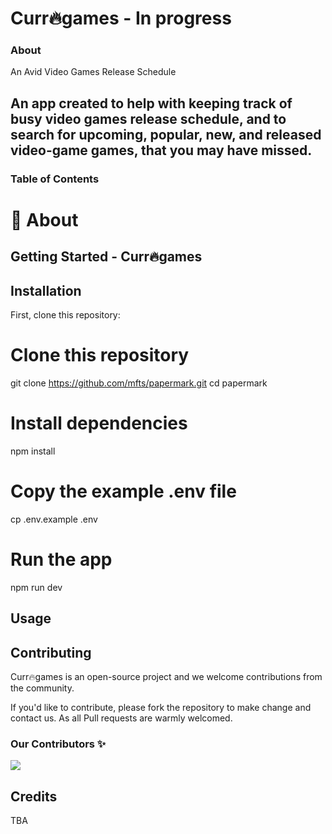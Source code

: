 # Curr🔥games - In progress

### About

An Avid Video Games Release Schedule
## An app created to help with keeping track of busy video games release schedule, and to search for upcoming, popular, new, and released video-game games, that you may have missed.

### Table of Contents




# 🚀 About

## Getting Started - Curr🔥games

## Installation

First, clone this repository:

<!-- start:code block -->
# Clone this repository
git clone https://github.com/mfts/papermark.git
cd papermark

# Install dependencies
npm install

# Copy the example .env file
cp .env.example .env

# Run the app
npm run dev
<!-- end:code block -->

## Usage

## Contributing

Curr🔥games is an open-source project and we welcome contributions from the community.

If you'd like to contribute, please fork the repository to make change and contact us. As all Pull requests are warmly welcomed.

### Our Contributors ✨

<a href="https://github.com/mfts/papermark/graphs/contributors">
  <img src="https://contrib.rocks/image?repo=mfts/papermark" />
</a>

## Credits
TBA
